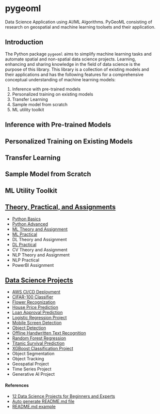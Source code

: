 # pygeoml

Data Science Application using AI/ML Algorithms. PyGeoML consisting of research on geospatial and machine learning toolsets and their application.

## Introduction

The Python package `pygeoml` aims to simplify machine learning tasks and automate spatial and non-spatial data science projects. Learning, enhancing and sharing knowledge in the field of data science is the purpose of this library. This library is a collection of existing models and their applications and has the following features for a comprehensive conceptual understanding of machine learning models: 

1) Inference with pre-trained models
2) Personalized training on existing models
3) Transfer Learning
4) Sample model from scratch
5) ML utility toolkit


## Inference with Pre-trained Models

## Personalized Training on Existing Models

## Transfer Learning

## Sample Model from Scratch

## ML Utility Toolkit

## [Theory, Practical, and Assignments](https://github.com/dghorai/fsds-bootcamp-2.0)
- [Python Basics](https://github.com/dghorai/fsds-bootcamp-2.0/tree/main/python_basics)
- [Python Advanced](https://github.com/dghorai/fsds-bootcamp-2.0/tree/main/python_advanced)
- [ML Theory and Assignment](https://github.com/dghorai/fsds-bootcamp-2.0/tree/main/ml_assignment)
- [ML Practical](https://github.com/dghorai/fsds-bootcamp-2.0/tree/main/ml_practical)
- DL Theory and Assignment
- [DL Practical](https://github.com/dghorai/fsds-bootcamp-2.0/tree/main/dl_practical)
- CV Theory and Assignment
- NLP Theory and Assignment
- NLP Practical
- PowerBI Assignment


## [Data Science Projects](https://github.com/dghorai/data-science-projects)
- [AWS CI/CD Deployment](https://github.com/dghorai/data-science-projects/tree/main/aws-cicd-deployment)
- [CIFAR-100 Classifier](https://github.com/dghorai/data-science-projects/tree/main/cifar100classifier-deep-learning)
- [Flower Recognization](https://github.com/dghorai/data-science-projects/tree/main/flower-recognization-deeplearning)
- [House Price Prediction](https://github.com/dghorai/data-science-projects/tree/main/house-price-prediction)
- [Loan Approval Prediction](https://github.com/dghorai/data-science-projects/tree/main/loan-approval-prediction)
- [Logistic Regression Project](https://github.com/dghorai/data-science-projects/tree/main/logistic-regression-project)
- [Mobile Screen Detection](https://github.com/dghorai/data-science-projects/tree/main/mobile-screen-detection)
- [Object Detection](https://github.com/dghorai/data-science-projects/tree/main/object-detection)
- [Offline Handwritten Text Recognition](https://github.com/dghorai/data-science-projects/tree/main/offline-handwrrittentext-recognition)
- [Random Forest Regression](https://github.com/dghorai/data-science-projects/tree/main/random-forest-regression)
- [Titanic Survival Prediction](https://github.com/dghorai/data-science-projects/tree/main/titanic-survival-prediction)
- [XGBoost Classification Project](https://github.com/dghorai/data-science-projects/tree/main/xgboost-classification-project)
- Object Segmentation
- Object Tracking
- Geospatial Project
- Time Series Project
- Generative AI Project


#### References
- [12 Data Science Projects for Beginners and Experts](https://builtin.com/data-science/data-science-projects)
- [Auto generate README.md file](https://rahuldkjain.github.io/gh-profile-readme-generator/)
- [README.md example](https://github.com/giswqs/giswqs/blob/master/README.md)